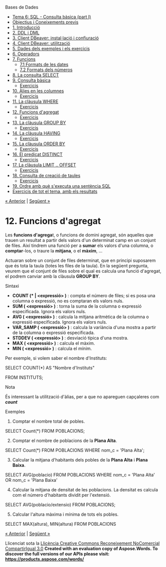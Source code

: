 Bases de Dades

- [Tema 6: SQL - Consulta bàsica (part I)](index.md)
- [Objectius i Coneixements previs](objectius_i_coneixements_previs.md)
- [1. Introducció](1_introducci.md)
- [2. DDL i DML](2_ddl_i_dml.md)
- [3. Client DBeaver: instal·lació i confiuració](3_client_dbeaver_installaci_i_confiuraci.md)
- [4. Client DBeaver: utilització](4_client_dbeaver_utilitzaci.md)
- [5. Dades dels exemples i els exercicis](5_dades_dels_exemples_i_els_exercicis.md)
- [6. Operadors](6_operadors.md)
- [7. Funcions](7_funcions.md) 
  - [7.1 Formats de les dates](71_formats_de_les_dates.md)
  - [7.2 Formats dels números](72_formats_dels_nmeros.md)
- [8. La consulta SELECT](8_la_consulta_select.md)
- [9. Consulta bàsica](9_consulta_bsica.md) 
  - [Exercicis](exercicis.md)
- [10. Àlies en les columnes](10_lies_en_les_columnes.md) 
  - [Exercicis](exercicis0.md)
- [11. La clàusula WHERE](11_la_clusula_where.md) 
  - [Exercicis](exercicis1.md)
- [12. Funcions d'agregat](12_funcions_dagregat.md) 
  - [Exercicis](exercicis2.md)
- [13. La clàusula GROUP BY](13_la_clusula_group_by.md) 
  - [Exercicis](exercicis3.md)
- [14. La clàusula HAVING](14_la_clusula_having.md) 
  - [Exercicis](exercicis4.md)
- [15. La clàusula ORDER BY](15_la_clusula_order_by.md) 
  - [Exercicis](exercicis5.md)
- [16. El predicat DISTINCT](16_el_predicat_distinct.md) 
  - [Exercicis](exercicis6.md)
- [17. La clàusula LIMIT .. OFFSET](17_la_clusula_limit__offset.md) 
  - [Exercicis](exercicis7.md)
- [18. Consulta de creació de taules](18_consulta_de_creaci_de_taules.md) 
  - [Exercicis](exercicis8.md)
- [19. Ordre amb què s'executa una sentència SQL](19_ordre_amb_qu_sexecuta_una_sentncia_sql.md)
- [Exercicis de tot el tema, amb els resultats](exercicis_de_tot_el_tema_amb_els_resultats.md)

[« Anterior](exercicis1.md) | [Següent »](exercicis2.md)
# <a name="main"></a>**12. Funcions d'agregat**


Les **funcions d'agrega**t, o funcions de domini agregat, són aquelles que trauen un resultat a partir dels valors d'un determinat camp en un conjunt de files. Així tindrem una funció per a **sumar** els valors d'una columna, o **comptar**-los, o traure la **mitjana**, o el **màxim**, ...

Actuaran sobre un conjunt de files determinat, que en principi suposarem que és tota la taula (totes les files de la taula). En la següent pregunta, veurem que el conjunt de files sobre el qual es calcula una funció d'agregat, el podrem canviar amb la clàusula **GROUP BY**.

Sintaxi

- **COUNT (\* | <expressió> )** : compta el número de files; si es posa una columna o expressió, no es comptaran els valors nuls.
- **SUM ( <expressió> )** : torna la suma de la columna o expressió especificada. Ignora els valors nuls.
- **AVG ( <expressió> )** : calcula la mitjana aritmètica de la columna o expressió especificada. Ignora els valors nuls.
- **VAR\_SAMP ( <expressió> )** : calcula la variància d'una mostra a partir de la columna o expressió especificada.
- **STDDEV ( <expressió> )** : desviació típica d'una mostra.
- **MAX ( <expressió> )** : calcula el màxim.
- **MIN ( <expressió> )** : calcula el mínim.

Per exemple, si volem saber el nombre d'Instituts:

SELECT COUNT(\*) AS "Nombre d'Instituts" 

FROM INSTITUTS;

Nota

És interessant la utilització d'àlias, per a que no apareguen capçaleres com ***count***



Exemples

1. Comptar el nombre total de pobles.

SELECT Count(\*)
FROM POBLACIONS;



2. Comptar el nombre de poblacions de la **Plana Alta**.

SELECT Count(\*)
FROM POBLACIONS
WHERE nom\_c = 'Plana Alta';



3. Calcular la mitjana d'habitants dels pobles de la **Plana Alta** i **Plana Baixa**.

SELECT AVG(poblacio)
FROM POBLACIONS
WHERE nom\_c = 'Plana Alta' OR nom\_c = 'Plana Baixa'



4. Calcular la mitjana de densitat de les poblacions. La densitat es calcula com el número d'habitants dividit per l'extensió.

SELECT AVG(poblacio/extensio)
FROM POBLACIONS;



5. Calcular l'altura màxima i mínima de tots els pobles.

SELECT MAX(altura), MIN(altura)
FROM POBLACIONS



[« Anterior](exercicis1.md) | [Següent »](exercicis2.md)

Llicenciat sota la [Llicència Creative Commons Reconeixement NoComercial CompartirIgual 3.0](http://creativecommons.org/licenses/by-nc-sa/3.0/)
**Created with an evaluation copy of Aspose.Words. To discover the full versions of our APIs please visit: https://products.aspose.com/words/**
